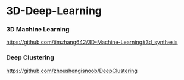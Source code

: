 # 3D-Deep-Learning

### 3D Machine Learning

https://github.com/timzhang642/3D-Machine-Learning#3d_synthesis


### Deep Clustering

https://github.com/zhoushengisnoob/DeepClustering
